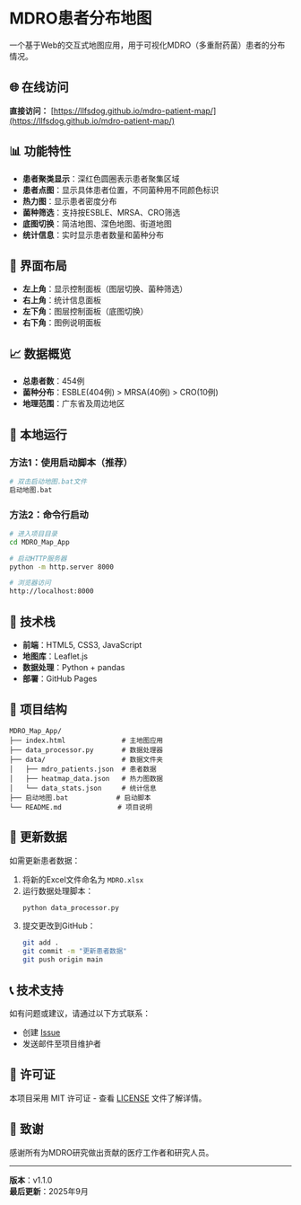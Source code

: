 # MDRO患者分布地图

一个基于Web的交互式地图应用，用于可视化MDRO（多重耐药菌）患者的分布情况。

## 🌐 在线访问

**直接访问：** [https://llfsdog.github.io/mdro-patient-map/](https://llfsdog.github.io/mdro-patient-map/)

## 📊 功能特性

- **患者聚类显示**：深红色圆圈表示患者聚集区域
- **患者点图**：显示具体患者位置，不同菌种用不同颜色标识
- **热力图**：显示患者密度分布
- **菌种筛选**：支持按ESBLE、MRSA、CRO筛选
- **底图切换**：简洁地图、深色地图、街道地图
- **统计信息**：实时显示患者数量和菌种分布

## 🎨 界面布局

- **左上角**：显示控制面板（图层切换、菌种筛选）
- **右上角**：统计信息面板
- **左下角**：图层控制面板（底图切换）
- **右下角**：图例说明面板

## 📈 数据概览

- **总患者数**：454例
- **菌种分布**：ESBLE(404例) > MRSA(40例) > CRO(10例)
- **地理范围**：广东省及周边地区

## 🚀 本地运行

### 方法1：使用启动脚本（推荐）
```bash
# 双击启动地图.bat文件
启动地图.bat
```

### 方法2：命令行启动
```bash
# 进入项目目录
cd MDRO_Map_App

# 启动HTTP服务器
python -m http.server 8000

# 浏览器访问
http://localhost:8000
```

## 🔧 技术栈

- **前端**：HTML5, CSS3, JavaScript
- **地图库**：Leaflet.js
- **数据处理**：Python + pandas
- **部署**：GitHub Pages

## 📁 项目结构

```
MDRO_Map_App/
├── index.html              # 主地图应用
├── data_processor.py       # 数据处理器
├── data/                   # 数据文件夹
│   ├── mdro_patients.json  # 患者数据
│   ├── heatmap_data.json   # 热力图数据
│   └── data_stats.json     # 统计信息
├── 启动地图.bat            # 启动脚本
└── README.md              # 项目说明
```

## 🔄 更新数据

如需更新患者数据：

1. 将新的Excel文件命名为 `MDRO.xlsx`
2. 运行数据处理脚本：
   ```bash
   python data_processor.py
   ```
3. 提交更改到GitHub：
   ```bash
   git add .
   git commit -m "更新患者数据"
   git push origin main
   ```

## 📞 技术支持

如有问题或建议，请通过以下方式联系：

- 创建 [Issue](https://github.com/llfsdog/mdro-patient-map/issues)
- 发送邮件至项目维护者

## 📄 许可证

本项目采用 MIT 许可证 - 查看 [LICENSE](LICENSE) 文件了解详情。

## 🙏 致谢

感谢所有为MDRO研究做出贡献的医疗工作者和研究人员。

---

**版本**：v1.1.0  
**最后更新**：2025年9月
